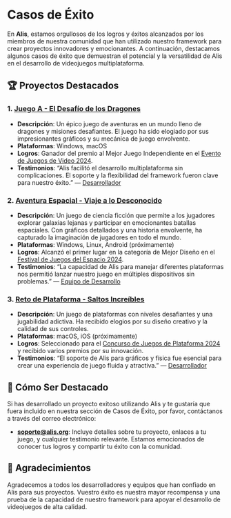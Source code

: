 # Casos de Éxito

En **Alis**, estamos orgullosos de los logros y éxitos alcanzados por los miembros de nuestra comunidad que han utilizado nuestro framework para crear proyectos innovadores y emocionantes. A continuación, destacamos algunos casos de éxito que demuestran el potencial y la versatilidad de Alis en el desarrollo de videojuegos multiplataforma.

## 🏆 Proyectos Destacados

### **1. [Juego A - El Desafío de los Dragones](link-al-juego-a)**

- **Descripción**: Un épico juego de aventuras en un mundo lleno de dragones y misiones desafiantes. El juego ha sido elogiado por sus impresionantes gráficos y su mecánica de juego envolvente.
- **Plataformas**: Windows, macOS
- **Logros**: Ganador del premio al Mejor Juego Independiente en el [Evento de Juegos de Video 2024](link-al-evento).
- **Testimonios**: “Alis facilitó el desarrollo multiplataforma sin complicaciones. El soporte y la flexibilidad del framework fueron clave para nuestro éxito.” — [Desarrollador](link-al-testimonio)

### **2. [Aventura Espacial - Viaje a lo Desconocido](link-al-juego-b)**

- **Descripción**: Un juego de ciencia ficción que permite a los jugadores explorar galaxias lejanas y participar en emocionantes batallas espaciales. Con gráficos detallados y una historia envolvente, ha capturado la imaginación de jugadores en todo el mundo.
- **Plataformas**: Windows, Linux, Android (próximamente)
- **Logros**: Alcanzó el primer lugar en la categoría de Mejor Diseño en el [Festival de Juegos del Espacio 2024](link-al-festival).
- **Testimonios**: “La capacidad de Alis para manejar diferentes plataformas nos permitió lanzar nuestro juego en múltiples dispositivos sin problemas.” — [Equipo de Desarrollo](link-al-testimonio)

### **3. [Reto de Plataforma - Saltos Increíbles](link-al-juego-c)**

- **Descripción**: Un juego de plataformas con niveles desafiantes y una jugabilidad adictiva. Ha recibido elogios por su diseño creativo y la calidad de sus controles.
- **Plataformas**: macOS, iOS (próximamente)
- **Logros**: Seleccionado para el [Concurso de Juegos de Plataforma 2024](link-al-concurso) y recibido varios premios por su innovación.
- **Testimonios**: “El soporte de Alis para gráficos y física fue esencial para crear una experiencia de juego fluida y atractiva.” — [Desarrollador](link-al-testimonio)

## 🎯 Cómo Ser Destacado

Si has desarrollado un proyecto exitoso utilizando Alis y te gustaría que fuera incluido en nuestra sección de Casos de Éxito, por favor, contáctanos a través del correo electrónico:

- **soporte@alis.org**: Incluye detalles sobre tu proyecto, enlaces a tu juego, y cualquier testimonio relevante. Estamos emocionados de conocer tus logros y compartir tu éxito con la comunidad.

## 🌟 Agradecimientos

Agradecemos a todos los desarrolladores y equipos que han confiado en Alis para sus proyectos. Vuestro éxito es nuestra mayor recompensa y una prueba de la capacidad de nuestro framework para apoyar el desarrollo de videojuegos de alta calidad.

